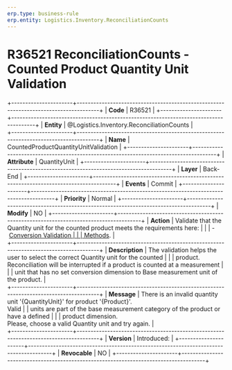 ```yaml
---
erp.type: business-rule
erp.entity: Logistics.Inventory.ReconciliationCounts 
---
```


# R36521 ReconciliationCounts - Counted Product Quantity Unit Validation
+----------------------+--------------------------------------------------------------------------------------+
| **Code**             | R36521                                                                               |
+----------------------+--------------------------------------------------------------------------------------+
| **Entity**           | @Logistics.Inventory.ReconciliationCounts                                            |                 
+----------------------+--------------------------------------------------------------------------------------+
| **Name**             | CountedProductQuantityUnitValidation                                                 |
+----------------------+--------------------------------------------------------------------------------------+
| **Attribute**        | QuantityUnit                                                                         |
+----------------------+--------------------------------------------------------------------------------------+
| **Layer**            | Back-End                                                                             |
+----------------------+--------------------------------------------------------------------------------------+
| **Events**           | Commit                                                                               |
+----------------------+--------------------------------------------------------------------------------------+
| **Priority**         | Normal                                                                               |
+----------------------+--------------------------------------------------------------------------------------+
| **Modify**           | NO                                                                                   |
+----------------------+--------------------------------------------------------------------------------------+
| **Action**           | Validate that the Quantity unit for the counted product meets the requirements here: |
|                      | - [Conversion Validation                                                             |
|                      | Methods](../reference/common-business-rules/conversion-validation-methods.md).       |  
+----------------------+--------------------------------------------------------------------------------------+
| **Description**      | The validation helps the user to select the correct Quantity unit for the counted    |
|                      | product. Reconciliation will be interrupted if a product is counted at a measurement |
|                      | unit that has no set conversion dimension to Base measurement unit of the product.   |     
+----------------------+--------------------------------------------------------------------------------------+
| **Message**          | There is an invalid quantity unit '{QuantityUnit}' for product '{Product}'. <br> Valid
|                      | units are part of the base measurement category of the product or have a defined     |
|                      | product dimension. <br> Please, choose a valid Quantity unit and try again.          |         
+----------------------+--------------------------------------------------------------------------------------+
| **Version**          | Introduced:                                                                          |
+----------------------+--------------------------------------------------------------------------------------+
| **Revocable**        | NO                                                                                   |
+----------------------+--------------------------------------------------------------------------------------+
